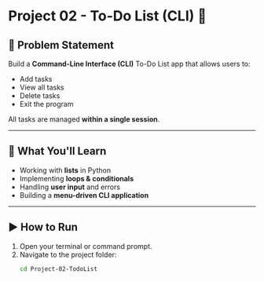 # Project 02 - To-Do List (CLI) 📝

## 📌 Problem Statement
Build a **Command-Line Interface (CLI)** To-Do List app that allows users to:
- Add tasks  
- View all tasks  
- Delete tasks  
- Exit the program  

All tasks are managed **within a single session**.

---

## 🧠 What You'll Learn
- Working with **lists** in Python  
- Implementing **loops & conditionals**  
- Handling **user input** and errors  
- Building a **menu-driven CLI application**

---

## ▶️ How to Run
1. Open your terminal or command prompt.  
2. Navigate to the project folder:
   ```bash
   cd Project-02-TodoList

